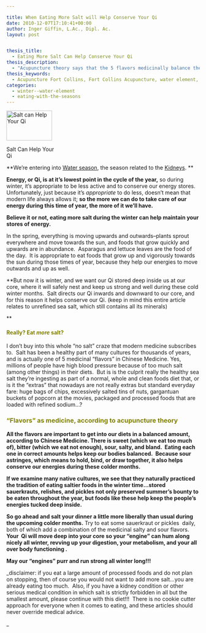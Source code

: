 ```yaml
---

title: When Eating More Salt will Help Conserve Your Qi
date: 2010-12-07T17:10:41+00:00
author: Inger Giffin, L.Ac., Dipl. Ac.
layout: post


thesis_title:
  - Eating More Salt Can Help Conserve Your Qi
thesis_description:
  - "Acupuncture theory says that the 5 flavors medicinally balance the body and conserve Qi.  Salt draws your Qi to your core, where it's stored in winter."
thesis_keywords:
  - Acupuncture Fort Collins, Fort Collins Acupuncture, water element, salt
categories:
  - winter--water-element
  - eating-with-the-seasons
---
```

<div id="attachment_945" style="width: 129px" class="wp-caption alignleft">
  <a href="http://www.wisdomwaysacupuncture.com/wp-content/uploads/2010/12/salt.jpg"><img class="size-full wp-image-945" title="salt" src="http://www.wisdomwaysacupuncture.com/wp-content/uploads/2010/12/salt.jpg" alt="Salt can Help Your Qi" width="119" height="78" /></a>
  
  <p class="wp-caption-text">
    Salt Can Help Your Qi
  </p>
</div>

**We&#8217;re entering into [Water season](http://www.wisdomwaysacupuncture.com/2018/01/12/the-depths-of-water-will-keep-you-balanced-this-winter/), the season related to the [Kidneys](http://www.wisdomwaysacupuncture.com/2017/12/29/is-your-jing-depleted/). ** 

**Energy, or Qi, is at it&#8217;s lowest point in the cycle of the year,** so during winter, it&#8217;s appropriate to be less active and to conserve our energy stores. Unfortunately, just because it&#8217;s _appropriate_ to do less, doesn&#8217;t mean that modern life always allows it; **so the more we can do to take care of our energy during this time of year, the more of it we&#8217;ll have.**

**Believe it or not, eating more salt during the winter can help maintain your stores of energy.** 

In the spring, everything is moving upwards and outwards&#8211;plants sprout everywhere and move towards the sun, and foods that grow quickly and upwards are in abundance.  Asparagus and lettuce leaves are the food of the day.  It is appropriate to eat foods that grow up and vigorously towards the sun during those times of year, because they help our energies to move outwards and up as well.

**But now it is winter, and we want our Qi stored deep inside us at our core, where it will safely nest and keep us strong and well during these cold winter months.  Salt directs our Qi inwards and downward to our core, and for this reason it helps conserve our Qi. (keep in mind this entire article relates to unrefined sea salt, which still contains all its minerals)
  
** 

#### <span style="color: #808000;">Really? Eat <em>more</em> salt?</span>

I don&#8217;t buy into this whole &#8220;no salt&#8221; craze that modern medicine subscribes to.  Salt has been a healthy part of many cultures for thousands of years, and is actually one of 5 medicinal &#8220;flavors&#8221; in Chinese Medicine. Yes, millions of people have high blood pressure because of too much salt (among other things) in their diets.  But is is the culprit really the healthy sea salt they&#8217;re ingesting as part of a normal, whole and clean foods diet that, or is it the &#8220;extras&#8221; that nowadays are not really extras but standard everyday fare: huge bags of chips, excessively salted tins of nuts, gargantuan buckets of popcorn at the movies, packaged and processed foods that are loaded with refined sodium&#8230;?

### <span style="color: #808000;"><strong>&#8220;Flavors&#8221; as medicine, according to acupuncture theory</strong></span>

**All the flavors are important to get into our diets in a balanced amount, according to Chinese Medicine. There is sweet (which we eat too much of), bitter (which we eat not enough), sour, salty, and bland.  Eating each one in correct amounts helps keep our bodies balanced.  Because sour astringes, which means to hold, bind, or draw together, it also helps conserve our energies during these colder months.**

**If we examine many native cultures, we see that they naturally practiced the tradition of eating saltier foods in the winter time&#8230;stored sauerkrauts, relishes, and pickles not only preserved summer&#8217;s bounty to be eaten throughout the year, but foods like these help keep the people&#8217;s energies tucked deep inside.**

**So go ahead and salt your dinner a little more liberally than usual during the upcoming colder months.** Try to eat some sauerkraut or pickles  daily, both of which add a combination of the medicinal salty and sour flavors. **Your  Qi will move deep into your core so your &#8220;engine&#8221; can hum along nicely all winter, revving up your digestion, your metabolism, and your all over body functioning .**

**May our &#8220;engines&#8221; purr and run strong all winter long!!!**

_disclaimer: if you eat a large amount of processed foods and do not plan on stopping, then of course you would not want to add more salt&#8230;you are already eating too much.  Also, if you have a kidney condition or other serious medical condition in which salt is strictly forbidden in all but the smallest amount, please continue with this diet!!!  There is no cookie cutter approach for everyone when it comes to eating, and these articles should never override medical advice.
  
_